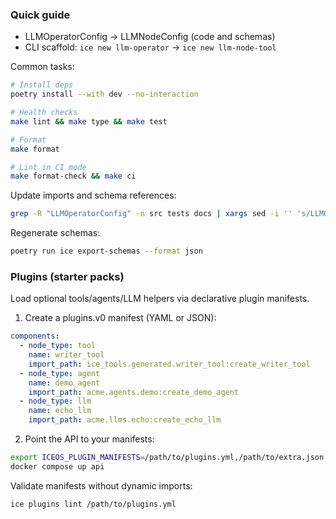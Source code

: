 ### Quick guide

- LLMOperatorConfig → LLMNodeConfig (code and schemas)
- CLI scaffold: `ice new llm-operator` → `ice new llm-node-tool`

Common tasks:

```bash
# Install deps
poetry install --with dev --no-interaction

# Health checks
make lint && make type && make test

# Format
make format

# Lint in CI mode
make format-check && make ci
```

Update imports and schema references:

```bash
grep -R "LLMOperatorConfig" -n src tests docs | xargs sed -i '' 's/LLMOperatorConfig/LLMNodeConfig/g'
```

Regenerate schemas:

```bash
poetry run ice export-schemas --format json
```

### Plugins (starter packs)

Load optional tools/agents/LLM helpers via declarative plugin manifests.

1) Create a plugins.v0 manifest (YAML or JSON):

```yaml
components:
  - node_type: tool
    name: writer_tool
    import_path: ice_tools.generated.writer_tool:create_writer_tool
  - node_type: agent
    name: demo_agent
    import_path: acme.agents.demo:create_demo_agent
  - node_type: llm
    name: echo_llm
    import_path: acme.llms.echo:create_echo_llm
```

2) Point the API to your manifests:

```bash
export ICEOS_PLUGIN_MANIFESTS=/path/to/plugins.yml,/path/to/extra.json
docker compose up api
```

Validate manifests without dynamic imports:

```bash
ice plugins lint /path/to/plugins.yml
```
